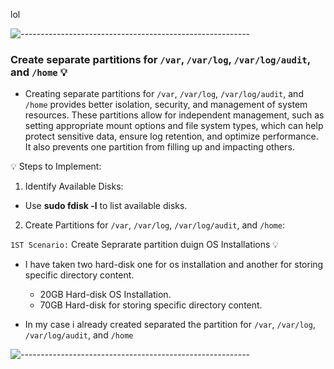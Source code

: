 lol


![---------------------------------------------------------](https://raw.githubusercontent.com/andreasbm/readme/master/assets/lines/aqua.png)

### Create separate partitions for `/var`, `/var/log`, `/var/log/audit`, and `/home` 💡 <br/>
- Creating separate partitions for `/var`, `/var/log`, `/var/log/audit`, and `/home` provides better isolation, security, and management of system resources. These partitions allow for independent management, such as setting appropriate mount options and file system types, which can help protect sensitive data, ensure log retention, and optimize performance. It also prevents one partition from filling up and impacting others.


💡 Steps to Implement:

1. Identify Available Disks:
- Use **sudo fdisk -l** to list available disks.
2. Create Partitions for `/var`, `/var/log`, `/var/log/audit`, and `/home`:

`1ST Scenario:` Create Seprarate partition duign OS Installations 💡 <br/>
- I have taken two hard-disk one for os installation and another for storing specific directory content.
  - 20GB Hard-disk OS Installation.
  - 70GB Hard-disk for storing specific directory content. 

- In my case i already created separated the partition for `/var`, `/var/log`, `/var/log/audit`, and `/home`
 


![---------------------------------------------------------](https://raw.githubusercontent.com/andreasbm/readme/master/assets/lines/aqua.png)


